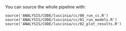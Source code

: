 You can source the whole pipeline with:

```
source('ANALYSIS/CODE/luscinia/cc/00_run_cc.R')
source('ANALYSIS/CODE/luscinia/cc/01_run_models.R')
source('ANALYSIS/CODE/luscinia/cc/02_plot_results.R')
```